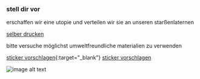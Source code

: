 ### stell dir vor
erschaffen wir eine utopie und verteilen wir sie an unseren starßenlaternen

[selber drucken]()

bitte versuche möglichst umweltfreundliche materialien zu verwenden

[sticker vorschlagen](https://s.surveyplanet.com/luEsaVNWi-x){:target="_blank"}
 <a href="https://s.surveyplanet.com/luEsaVNWi-x" target="_top">sticker vorschlagen</a> 


![image alt text](image_0.png)

